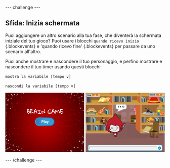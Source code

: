 --- challenge ---
## Sfida: Inizia schermata
Puoi aggiungere un altro scenario alla tua fase, che diventerà la schermata iniziale del tuo gioco? Puoi usare i blocchi `quando ricevo inizio` {.blockevents} e 'quando ricevo fine' {.blockevents} per passare da uno scenario all'altro.

Puoi anche mostrare e nascondere il tuo personaggio, e perfino mostrare e nascondere il tuo timer usando questi blocchi:

```blocks
mostra la variabile [tempo v]
```
```blocks
nascondi la variabile [tempo v]
```

![screenshot](images/brain-startscreen.png)




--- /challenge ---